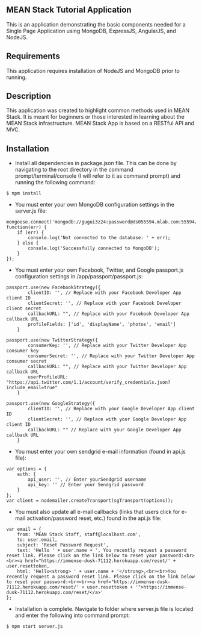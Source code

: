 ## MEAN Stack Tutorial Application

This is an application demonstrating the basic components needed for a Single Page Application using MongoDB, ExpressJS, AngularJS, and NodeJS.

## Requirements

This application requires installation of NodeJS and MongoDB prior to running.

## Description

This application was created to highlight common methods used in MEAN Stack. It is meant for beginners or those interested in learning about the MEAN Stack infrastructure. MEAN Stack App is based on a RESTful API and MVC. 

## Installation

- Install all dependencies in package.json file. This can be done by navigating to the root directory in the command prompt/terminal/console (I will refer to it as command prompt) and running the following command:

```
$ npm install
```

- You must enter your own MongoDB configuration settings in the server.js file:

```
mongoose.connect('mongodb://gugui3z24:password@ds055594.mlab.com:55594/diselfuel29', function(err) {
    if (err) {
        console.log('Not connected to the database: ' + err);
    } else {
        console.log('Successfully connected to MongoDB');
    }
});
```

- You must enter your own Facebook, Twitter, and Google passport.js configuration settings in /app/passport/passport.js:

``` 
passport.use(new FacebookStrategy({
        clientID: '', // Replace with your Facebook Developer App client ID
        clientSecret: '', // Replace with your Facebook Developer client secret
        callbackURL: "", // Replace with your Facebook Developer App callback URL
        profileFields: ['id', 'displayName', 'photos', 'email']
    }
```

```
passport.use(new TwitterStrategy({
        consumerKey: '', // Replace with your Twitter Developer App consumer key
        consumerSecret: '', // Replace with your Twitter Developer App consumer secret
        callbackURL: "", // Replace with your Twitter Developer App callback URL
        userProfileURL: "https://api.twitter.com/1.1/account/verify_credentials.json?include_email=true"
    }
```

```
passport.use(new GoogleStrategy({
        clientID: '', // Replace with your Google Developer App client ID
        clientSecret: '', // Replace with your Google Developer App client ID
        callbackURL: "" // Replace with your Google Developer App callback URL
    }
```

- You must enter your own sendgrid e-mail information (found in api.js file):

```
var options = {
    auth: {
        api_user: '', // Enter yourSendgrid username
        api_key: '' // Enter your Sendgrid password
    }
};
var client = nodemailer.createTransport(sgTransport(options));
```

- You must also update all e-mail callbacks (links that users click for e-mail activation/password reset, etc.) found in the api.js file:

```
var email = {
    from: 'MEAN Stack Staff, staff@localhost.com',
    to: user.email,
    subject: 'Reset Password Request',
    text: 'Hello ' + user.name + ', You recently request a password reset link. Please click on the link below to reset your password:<br><br><a href="https://immense-dusk-71112.herokuapp.com/reset/' + user.resettoken,
    html: 'Hello<strong> ' + user.name + '</strong>,<br><br>You recently request a password reset link. Please click on the link below to reset your password:<br><br><a href="https://immense-dusk-71112.herokuapp.com/reset/' + user.resettoken + '">https://immense-dusk-71112.herokuapp.com/reset/</a>'
};

```

- Installation is complete. Navigate to folder where server.js file is located and enter the following into command prompt:

```
$ npm start server.js
```
